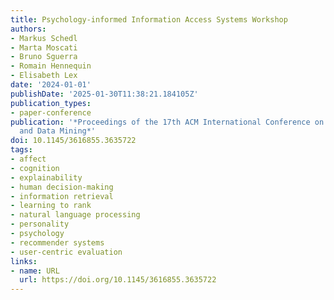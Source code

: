 ```yaml
---
title: Psychology-informed Information Access Systems Workshop
authors:
- Markus Schedl
- Marta Moscati
- Bruno Sguerra
- Romain Hennequin
- Elisabeth Lex
date: '2024-01-01'
publishDate: '2025-01-30T11:38:21.184105Z'
publication_types:
- paper-conference
publication: '*Proceedings of the 17th ACM International Conference on Web Search
  and Data Mining*'
doi: 10.1145/3616855.3635722
tags:
- affect
- cognition
- explainability
- human decision-making
- information retrieval
- learning to rank
- natural language processing
- personality
- psychology
- recommender systems
- user-centric evaluation
links:
- name: URL
  url: https://doi.org/10.1145/3616855.3635722
---
```

